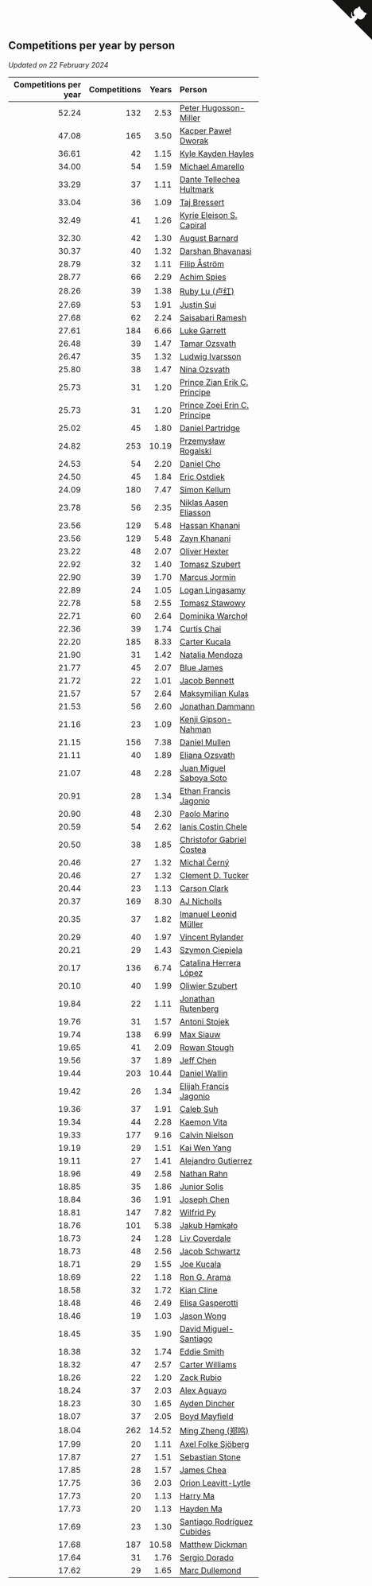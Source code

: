 ## Competitions per year by person

*Updated on 22 February 2024*

| Competitions per year | Competitions | Years | Person |
| ---: | ---: | ---: | :--- |
| 52.24 | 132 | 2.53 | [Peter Hugosson-Miller](https://www.worldcubeassociation.org/persons/2021HUGO01) |
| 47.08 | 165 | 3.50 | [Kacper Paweł Dworak](https://www.worldcubeassociation.org/persons/2020DWOR01) |
| 36.61 | 42 | 1.15 | [Kyle Kayden Hayles](https://www.worldcubeassociation.org/persons/2022HAYL02) |
| 34.00 | 54 | 1.59 | [Michael Amarello](https://www.worldcubeassociation.org/persons/2022AMAR09) |
| 33.29 | 37 | 1.11 | [Dante Tellechea Hultmark](https://www.worldcubeassociation.org/persons/2023HULT01) |
| 33.04 | 36 | 1.09 | [Taj Bressert](https://www.worldcubeassociation.org/persons/2023BRES01) |
| 32.49 | 41 | 1.26 | [Kyrie Eleison S. Capiral](https://www.worldcubeassociation.org/persons/2022CAPI02) |
| 32.30 | 42 | 1.30 | [August Barnard](https://www.worldcubeassociation.org/persons/2022BARN21) |
| 30.37 | 40 | 1.32 | [Darshan Bhavanasi](https://www.worldcubeassociation.org/persons/2022BHAV01) |
| 28.79 | 32 | 1.11 | [Filip Åström](https://www.worldcubeassociation.org/persons/2023ASTR01) |
| 28.77 | 66 | 2.29 | [Achim Spies](https://www.worldcubeassociation.org/persons/2021SPIE01) |
| 28.26 | 39 | 1.38 | [Ruby Lu (卢红)](https://www.worldcubeassociation.org/persons/2022LURU01) |
| 27.69 | 53 | 1.91 | [Justin Sui](https://www.worldcubeassociation.org/persons/2022SUIJ01) |
| 27.68 | 62 | 2.24 | [Saisabari Ramesh](https://www.worldcubeassociation.org/persons/2021RAME01) |
| 27.61 | 184 | 6.66 | [Luke Garrett](https://www.worldcubeassociation.org/persons/2017GARR05) |
| 26.48 | 39 | 1.47 | [Tamar Ozsvath](https://www.worldcubeassociation.org/persons/2022OZSV04) |
| 26.47 | 35 | 1.32 | [Ludwig Ivarsson](https://www.worldcubeassociation.org/persons/2022IVAR01) |
| 25.80 | 38 | 1.47 | [Nina Ozsvath](https://www.worldcubeassociation.org/persons/2022OZSV03) |
| 25.73 | 31 | 1.20 | [Prince Zian Erik C. Principe](https://www.worldcubeassociation.org/persons/2022PRIN08) |
| 25.73 | 31 | 1.20 | [Prince Zoei Erin C. Principe](https://www.worldcubeassociation.org/persons/2022PRIN09) |
| 25.02 | 45 | 1.80 | [Daniel Partridge](https://www.worldcubeassociation.org/persons/2022PART02) |
| 24.82 | 253 | 10.19 | [Przemysław Rogalski](https://www.worldcubeassociation.org/persons/2013ROGA02) |
| 24.53 | 54 | 2.20 | [Daniel Cho](https://www.worldcubeassociation.org/persons/2021CHOD01) |
| 24.50 | 45 | 1.84 | [Eric Ostdiek](https://www.worldcubeassociation.org/persons/2022OSTD01) |
| 24.09 | 180 | 7.47 | [Simon Kellum](https://www.worldcubeassociation.org/persons/2016KELL12) |
| 23.78 | 56 | 2.35 | [Niklas Aasen Eliasson](https://www.worldcubeassociation.org/persons/2021ELIA01) |
| 23.56 | 129 | 5.48 | [Hassan Khanani](https://www.worldcubeassociation.org/persons/2018KHAN26) |
| 23.56 | 129 | 5.48 | [Zayn Khanani](https://www.worldcubeassociation.org/persons/2018KHAN28) |
| 23.22 | 48 | 2.07 | [Oliver Hexter](https://www.worldcubeassociation.org/persons/2022HEXT01) |
| 22.92 | 32 | 1.40 | [Tomasz Szubert](https://www.worldcubeassociation.org/persons/2022SZUB02) |
| 22.90 | 39 | 1.70 | [Marcus Jormin](https://www.worldcubeassociation.org/persons/2022JORM01) |
| 22.89 | 24 | 1.05 | [Logan Lingasamy](https://www.worldcubeassociation.org/persons/2023LING02) |
| 22.78 | 58 | 2.55 | [Tomasz Stawowy](https://www.worldcubeassociation.org/persons/2021STAW01) |
| 22.71 | 60 | 2.64 | [Dominika Warchoł](https://www.worldcubeassociation.org/persons/2021WARC01) |
| 22.36 | 39 | 1.74 | [Curtis Chai](https://www.worldcubeassociation.org/persons/2022CHAI02) |
| 22.20 | 185 | 8.33 | [Carter Kucala](https://www.worldcubeassociation.org/persons/2015KUCA01) |
| 21.90 | 31 | 1.42 | [Natalia Mendoza](https://www.worldcubeassociation.org/persons/2022MEND24) |
| 21.77 | 45 | 2.07 | [Blue James](https://www.worldcubeassociation.org/persons/2022JAME01) |
| 21.72 | 22 | 1.01 | [Jacob Bennett](https://www.worldcubeassociation.org/persons/2023BENN04) |
| 21.57 | 57 | 2.64 | [Maksymilian Kulas](https://www.worldcubeassociation.org/persons/2021KULA02) |
| 21.53 | 56 | 2.60 | [Jonathan Dammann](https://www.worldcubeassociation.org/persons/2021DAMM01) |
| 21.16 | 23 | 1.09 | [Kenji Gipson-Nahman](https://www.worldcubeassociation.org/persons/2023GIPS01) |
| 21.15 | 156 | 7.38 | [Daniel Mullen](https://www.worldcubeassociation.org/persons/2016MULL04) |
| 21.11 | 40 | 1.89 | [Eliana Ozsvath](https://www.worldcubeassociation.org/persons/2022OZSV01) |
| 21.07 | 48 | 2.28 | [Juan Miguel Saboya Soto](https://www.worldcubeassociation.org/persons/2021SOTO01) |
| 20.91 | 28 | 1.34 | [Ethan Francis Jagonio](https://www.worldcubeassociation.org/persons/2022JAGO03) |
| 20.90 | 48 | 2.30 | [Paolo Marino](https://www.worldcubeassociation.org/persons/2021MARI04) |
| 20.59 | 54 | 2.62 | [Ianis Costin Chele](https://www.worldcubeassociation.org/persons/2021CHEL01) |
| 20.50 | 38 | 1.85 | [Christofor Gabriel Costea](https://www.worldcubeassociation.org/persons/2022COST03) |
| 20.46 | 27 | 1.32 | [Michal Černý](https://www.worldcubeassociation.org/persons/2022CERN03) |
| 20.46 | 27 | 1.32 | [Clement D. Tucker](https://www.worldcubeassociation.org/persons/2022TUCK09) |
| 20.44 | 23 | 1.13 | [Carson Clark](https://www.worldcubeassociation.org/persons/2023CLAR02) |
| 20.37 | 169 | 8.30 | [AJ Nicholls](https://www.worldcubeassociation.org/persons/2015NICH04) |
| 20.35 | 37 | 1.82 | [Imanuel Leonid Müller](https://www.worldcubeassociation.org/persons/2022MULL02) |
| 20.29 | 40 | 1.97 | [Vincent Rylander](https://www.worldcubeassociation.org/persons/2022RYLA01) |
| 20.21 | 29 | 1.43 | [Szymon Ciepiela](https://www.worldcubeassociation.org/persons/2022CIEP01) |
| 20.17 | 136 | 6.74 | [Catalina Herrera López](https://www.worldcubeassociation.org/persons/2017LOPE31) |
| 20.10 | 40 | 1.99 | [Oliwier Szubert](https://www.worldcubeassociation.org/persons/2022SZUB01) |
| 19.84 | 22 | 1.11 | [Jonathan Rutenberg](https://www.worldcubeassociation.org/persons/2023RUTE01) |
| 19.76 | 31 | 1.57 | [Antoni Stojek](https://www.worldcubeassociation.org/persons/2022STOJ03) |
| 19.74 | 138 | 6.99 | [Max Siauw](https://www.worldcubeassociation.org/persons/2017SIAU02) |
| 19.65 | 41 | 2.09 | [Rowan Stough](https://www.worldcubeassociation.org/persons/2022STOU01) |
| 19.56 | 37 | 1.89 | [Jeff Chen](https://www.worldcubeassociation.org/persons/2022CHEN19) |
| 19.44 | 203 | 10.44 | [Daniel Wallin](https://www.worldcubeassociation.org/persons/2013WALL03) |
| 19.42 | 26 | 1.34 | [Elijah Francis Jagonio](https://www.worldcubeassociation.org/persons/2022JAGO02) |
| 19.36 | 37 | 1.91 | [Caleb Suh](https://www.worldcubeassociation.org/persons/2022SUHC01) |
| 19.34 | 44 | 2.28 | [Kaemon Vita](https://www.worldcubeassociation.org/persons/2021VITA01) |
| 19.33 | 177 | 9.16 | [Calvin Nielson](https://www.worldcubeassociation.org/persons/2014NIEL03) |
| 19.19 | 29 | 1.51 | [Kai Wen Yang](https://www.worldcubeassociation.org/persons/2022YANG19) |
| 19.11 | 27 | 1.41 | [Alejandro Gutierrez](https://www.worldcubeassociation.org/persons/2022GUTI09) |
| 18.96 | 49 | 2.58 | [Nathan Rahn](https://www.worldcubeassociation.org/persons/2021RAHN01) |
| 18.85 | 35 | 1.86 | [Junior Solis](https://www.worldcubeassociation.org/persons/2022SOLI03) |
| 18.84 | 36 | 1.91 | [Joseph Chen](https://www.worldcubeassociation.org/persons/2022CHEN16) |
| 18.81 | 147 | 7.82 | [Wilfrid Py](https://www.worldcubeassociation.org/persons/2016PYWI01) |
| 18.76 | 101 | 5.38 | [Jakub Hamkało](https://www.worldcubeassociation.org/persons/2018HAMK01) |
| 18.73 | 24 | 1.28 | [Liv Coverdale](https://www.worldcubeassociation.org/persons/2022COVE02) |
| 18.73 | 48 | 2.56 | [Jacob Schwartz](https://www.worldcubeassociation.org/persons/2021SCHW01) |
| 18.71 | 29 | 1.55 | [Joe Kucala](https://www.worldcubeassociation.org/persons/2022KUCA01) |
| 18.69 | 22 | 1.18 | [Ron G. Arama](https://www.worldcubeassociation.org/persons/2022ARAM01) |
| 18.58 | 32 | 1.72 | [Kian Cline](https://www.worldcubeassociation.org/persons/2022CLIN01) |
| 18.48 | 46 | 2.49 | [Elisa Gasperotti](https://www.worldcubeassociation.org/persons/2021GASP01) |
| 18.46 | 19 | 1.03 | [Jason Wong](https://www.worldcubeassociation.org/persons/2023WONG17) |
| 18.45 | 35 | 1.90 | [David Miguel-Santiago](https://www.worldcubeassociation.org/persons/2022MIGU02) |
| 18.38 | 32 | 1.74 | [Eddie Smith](https://www.worldcubeassociation.org/persons/2022SMIT20) |
| 18.32 | 47 | 2.57 | [Carter Williams](https://www.worldcubeassociation.org/persons/2021WILL06) |
| 18.26 | 22 | 1.20 | [Zack Rubio](https://www.worldcubeassociation.org/persons/2022RUBI10) |
| 18.24 | 37 | 2.03 | [Alex Aguayo](https://www.worldcubeassociation.org/persons/2022AGUA01) |
| 18.23 | 30 | 1.65 | [Ayden Dincher](https://www.worldcubeassociation.org/persons/2022DINC01) |
| 18.07 | 37 | 2.05 | [Boyd Mayfield](https://www.worldcubeassociation.org/persons/2022MAYF01) |
| 18.04 | 262 | 14.52 | [Ming Zheng (郑鸣)](https://www.worldcubeassociation.org/persons/2009ZHEN11) |
| 17.99 | 20 | 1.11 | [Axel Folke Sjöberg](https://www.worldcubeassociation.org/persons/2023SJOB01) |
| 17.87 | 27 | 1.51 | [Sebastian Stone](https://www.worldcubeassociation.org/persons/2022STON09) |
| 17.85 | 28 | 1.57 | [James Chea](https://www.worldcubeassociation.org/persons/2022CHEA05) |
| 17.75 | 36 | 2.03 | [Orion Leavitt-Lytle](https://www.worldcubeassociation.org/persons/2022LEAV01) |
| 17.73 | 20 | 1.13 | [Harry Ma](https://www.worldcubeassociation.org/persons/2023MAHA01) |
| 17.73 | 20 | 1.13 | [Hayden Ma](https://www.worldcubeassociation.org/persons/2023MAHA02) |
| 17.69 | 23 | 1.30 | [Santiago Rodríguez Cubides](https://www.worldcubeassociation.org/persons/2022CUBI01) |
| 17.68 | 187 | 10.58 | [Matthew Dickman](https://www.worldcubeassociation.org/persons/2013DICK01) |
| 17.64 | 31 | 1.76 | [Sergio Dorado](https://www.worldcubeassociation.org/persons/2022CORR05) |
| 17.62 | 29 | 1.65 | [Marc Dullemond](https://www.worldcubeassociation.org/persons/2022DULL01) |


<a href="https://github.com/jonatanklosko/wca_statistics" class="github-corner" aria-label="View source on Github"><svg width="80" height="80" viewBox="0 0 250 250" style="fill:#151513; color:#fff; position: absolute; top: 0; border: 0; right: 0;" aria-hidden="true"><path d="M0,0 L115,115 L130,115 L142,142 L250,250 L250,0 Z"></path><path d="M128.3,109.0 C113.8,99.7 119.0,89.6 119.0,89.6 C122.0,82.7 120.5,78.6 120.5,78.6 C119.2,72.0 123.4,76.3 123.4,76.3 C127.3,80.9 125.5,87.3 125.5,87.3 C122.9,97.6 130.6,101.9 134.4,103.2" fill="currentColor" style="transform-origin: 130px 106px;" class="octo-arm"></path><path d="M115.0,115.0 C114.9,115.1 118.7,116.5 119.8,115.4 L133.7,101.6 C136.9,99.2 139.9,98.4 142.2,98.6 C133.8,88.0 127.5,74.4 143.8,58.0 C148.5,53.4 154.0,51.2 159.7,51.0 C160.3,49.4 163.2,43.6 171.4,40.1 C171.4,40.1 176.1,42.5 178.8,56.2 C183.1,58.6 187.2,61.8 190.9,65.4 C194.5,69.0 197.7,73.2 200.1,77.6 C213.8,80.2 216.3,84.9 216.3,84.9 C212.7,93.1 206.9,96.0 205.4,96.6 C205.1,102.4 203.0,107.8 198.3,112.5 C181.9,128.9 168.3,122.5 157.7,114.1 C157.9,116.9 156.7,120.9 152.7,124.9 L141.0,136.5 C139.8,137.7 141.6,141.9 141.8,141.8 Z" fill="currentColor" class="octo-body"></path></svg></a><style>.github-corner:hover .octo-arm{animation:octocat-wave 560ms ease-in-out}@keyframes octocat-wave{0%,100%{transform:rotate(0)}20%,60%{transform:rotate(-25deg)}40%,80%{transform:rotate(10deg)}}@media (max-width:500px){.github-corner:hover .octo-arm{animation:none}.github-corner .octo-arm{animation:octocat-wave 560ms ease-in-out}}</style>
